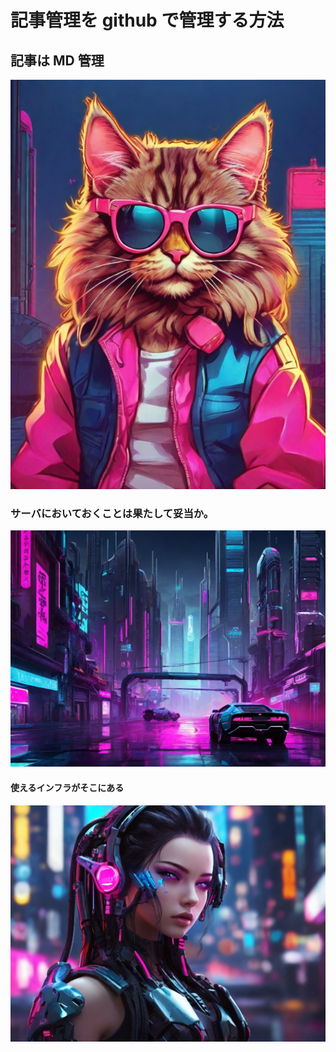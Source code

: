 # 記事管理を github で管理する方法

## 記事は MD 管理

![80scat](./img/80scat.jpg)

### サーバにおいておくことは果たして妥当か。

![cc1](./img/cc1.jpg)

#### 使えるインフラがそこにある

![80scat](./img/cc2.jpg)
